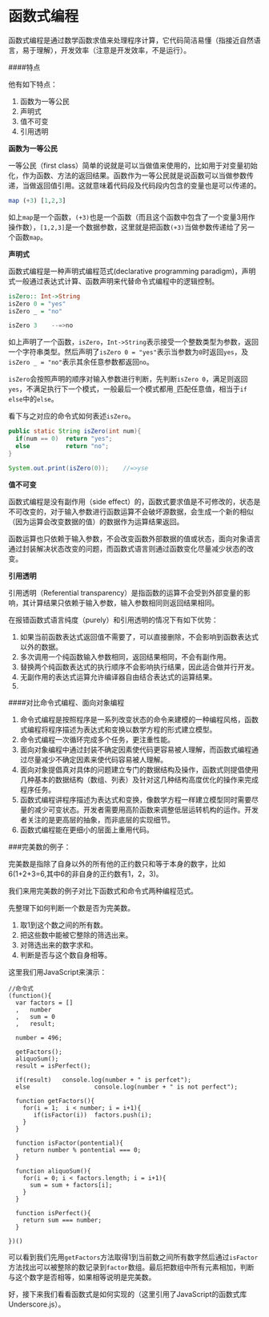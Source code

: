 # 函数式编程

函数式编程是通过数学函数求值来处理程序计算，它代码简洁易懂（指接近自然语言，易于理解），开发效率（注意是开发效率，不是运行）。

####特点

他有如下特点：

1. 函数为一等公民
2. 声明式
3. 值不可变
4. 引用透明

**函数为一等公民**

一等公民（first class）简单的说就是可以当做值来使用的，比如用于对变量初始化，作为函数、方法的返回结果。函数作为一等公民就是说函数可以当做参数传递，当做返回值引用。这就意味着代码段及代码段内包含的变量也是可以传递的。

```haskell
map (+3) [1,2,3]
```
如上`map`是一个函数，`(+3)`也是一个函数（而且这个函数中包含了一个变量3用作操作数），`[1,2,3]`是一个数据参数，这里就是把函数`(+3)`当做参数传递给了另一个函数`map`。

**声明式**

函数式编程是一种声明式编程范式(declarative programming paradigm)，声明式一般通过表达式计算、函数声明来代替命令式编程中的逻辑控制。

```haskell
isZero:: Int->String
isZero 0 = "yes"
isZero _ = "no"

isZero 3    --=>no
```
如上声明了一个函数，`isZero`，`Int->String`表示接受一个整数类型为参数，返回一个字符串类型。然后声明了`isZero 0 = "yes"`表示当参数为`0`时返回`yes`，及`isZero _ = "no"`表示其余任意参数都返回`no`。

`isZero`会按照声明的顺序对输入参数进行判断，先判断`isZero 0`，满足则返回`yes`，不满足执行下一个模式，一般最后一个模式都用`_`匹配任意值，相当于`if else`中的`else`。

看下与之对应的命令式如何表述`isZero`。

```java
public static String isZero(int num){
  if(num == 0)  return "yes";
  else          return "no";
}

System.out.print(isZero(0));    //=>yse
```

**值不可变**

函数式编程是没有副作用（side effect）的，函数式要求值是不可修改的，状态是不可改变的，对于输入参数进行函数运算不会破坏源数据，会生成一个新的相似（因为运算会改变数据的值）的数据作为运算结果返回。

函数运算也只依赖于输入参数，不会改变函数外部数据的值或状态，面向对象语言通过封装解决状态改变的问题，而函数式语言则通过函数变化尽量减少状态的改变。


**引用透明**

引用透明（Referential transparency）是指函数的运算不会受到外部变量的影响，其计算结果只依赖于输入参数，输入参数相同则返回结果相同。

在报错函数式语言纯度（purely）和引用透明的情况下有如下优势：

1. 如果当前函数表达式返回值不需要了，可以直接删除，不会影响到函数表达式以外的数据。
2. 多次调用一个纯函数输入参数相同，返回结果相同，不会有副作用。
3. 替换两个纯函数表达式的执行顺序不会影响执行结果，因此适合做并行开发。
4. 无副作用的表达式运算允许编译器自由结合表达式的运算结果。
5. 

####对比命令式编程、面向对象编程

1. 命令式编程是按照程序是一系列改变状态的命令来建模的一种编程风格，函数式编程将程序描述为表达式和变换以数学方程的形式建立模型。
2. 命令式编程一次循环完成多个任务，更注重性能。
3. 面向对象编程中通过封装不确定因素使代码更容易被人理解，而函数式编程通过尽量减少不确定因素来使代码容易被人理解。
4. 面向对象提倡真对具体的问题建立专门的数据结构及操作，函数式则提倡使用几种基本的数据结构（数组、列表）及针对这几种结构高度优化的操作来完成程序任务。
5. 函数式编程讲程序描述为表达式和变换，像数学方程一样建立模型同时需要尽量的减少可变状态。开发者需要用高阶函数来调整低层运转机构的运作。开发者关注的是更高层的抽象，而非底层的实现细节。
6. 函数式编程能在更细小的层面上重用代码。

###完美数的例子：

完美数是指除了自身以外的所有他的正约数只和等于本身的数字，比如6(1+2+3=6,其中6的非自身的正约数有1，2，3)。

我们来用完美数的例子对比下函数式和命令式两种编程范式。

先整理下如何判断一个数是否为完美数。

1. 取1到这个数之间的所有数。
2. 把这些数中能被它整除的筛选出来。
2. 对筛选出来的数字求和。
3. 判断是否与这个数自身相等。

这里我们用JavaScript来演示：

```
//命令式
(function(){
  var factors = []
  ,   number
  ,   sum = 0
  ,   result;

  number = 496;

  getFactors();  
  aliquoSum();
  result = isPerfect();

  if(result)   console.log(number + " is perfcet");
  else                  console.log(number + " is not perfect");

  function getFactors(){
    for(i = 1;  i < number; i = i+1){
       if(isFactor(i))  factors.push(i); 
    }
  }
  
  function isFactor(pontential){
    return number % pontential === 0;
  }

  function aliquoSum(){
    for(i = 0; i < factors.length; i = i+1){
      sum = sum + factors[i];
    }
  }

  function isPerfect(){
    return sum === number;
  }

})()
```

可以看到我们先用`getFactors`方法取得1到当前数之间所有数字然后通过`isFactor`方法找出可以被整除的数记录到`factor`数组。最后把数组中所有元素相加，判断与这个数字是否相等，如果相等说明是完美数。

好，接下来我们看看函数式是如何实现的（这里引用了JavaScript的函数式库Underscore.js）。

